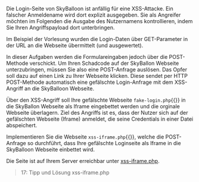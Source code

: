 Die Login-Seite von SkyBalloon ist anfällig für eine XSS-Attacke. Ein falscher Anmeldename wird dort explizit ausgegeben. Sie als Angreifer möchten im Folgenden die Ausgabe des Nutzernamens kontrollieren, indem Sie Ihren Angriffspayload dort unterbringen. 

Im Beispiel der Vorlesung wurden die Login-Daten über GET-Parameter in der URL an die Webseite übermittelt (und ausgewertet). 

In dieser Aufgaben werden die Formulareingaben jedoch über die POST-Methode verschickt. Um Ihren Schadcode auf der SkyBallon Webseite unterzubringen, müssen Sie also eine POST-Anfrage auslösen. Das Opfer soll dazu auf einen Link zu Ihrer Webseite klicken. Diese sendet per HTTP POST-Methode automatisch eine gefälschte Login-Anfrage mit dem XSS-Angriff an die SkyBalloon Webseite. 

Über den XSS-Angriff soll Ihre gefälschte Webseite `fake-login.php`{{}} in die SkyBallon Webseite als Iframe eingebettet werden und die orginale Webseite überlagern. Ziel des Angriffs ist es, dass der Nutzer sich auf der gefälschten Webseite (Iframe) anmeldet, die seine Credentials in einer Datei abspeichert. 

Implementieren Sie die Webseite `xss-iframe.php`{{}}, welche die POST-Anfrage so durchführt, dass Ihre gefälschte Loginseite als Iframe in die SkyBalloon Webseite einbettet wird. 

Die Seite ist auf Ihrem Server erreichbar unter [xss-iframe.php]({{TRAFFIC_HOST1_82}}/xss-iframe.php).

>17: Tipp und Lösung xss-iframe.php